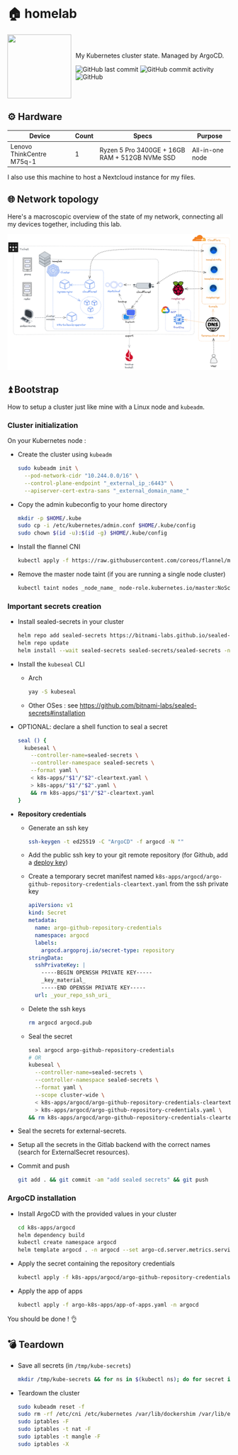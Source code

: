 # 🏠 homelab

<div style="display: flex; justify-content: left; flex-direction: row; align-items: center;">
<img width="144px" height="144px" style="margin-right: 10px;" src="https://camo.githubusercontent.com/fd23263fa81136afc1918aaee7bd61b0178989edb8c999e5dd6fd8bc7417932d/68747470733a2f2f692e696d6775722e636f6d2f45584e544a6e412e706e67"></img>
<div><p>My Kubernetes cluster state. Managed by ArgoCD.</p><p>
<img alt="GitHub last commit" src="https://img.shields.io/github/last-commit/cterence/homelab">
<img alt="GitHub commit activity" src="https://img.shields.io/github/commit-activity/w/cterence/homelab">
<img alt="GitHub" src="https://img.shields.io/github/license/cterence/homelab">
</p></div>
</div>

## ⚙️ Hardware

| Device                    | Count | Specs                                          | Purpose         |
| ------------------------- | ----- | ---------------------------------------------- | --------------- |
| Lenovo ThinkCentre M75q-1 | 1     | Ryzen 5 Pro 3400GE + 16GB RAM + 512GB NVMe SSD | All-in-one node |

I also use this machine to host a Nextcloud instance for my files.

## 🌐 Network topology

Here's a macroscopic overview of the state of my network, connecting all my devices together, including this lab.

![network](./assets/topology.excalidraw.png)

## ⏫ Bootstrap

How to setup a cluster just like mine with a Linux node and `kubeadm`.

### Cluster initialization

On your Kubernetes node :

- Create the cluster using `kubeadm`

  ```bash
  sudo kubeadm init \
    --pod-network-cidr "10.244.0.0/16" \
    --control-plane-endpoint "_external_ip_:6443" \
    --apiserver-cert-extra-sans "_external_domain_name_"
  ```

- Copy the admin kubeconfig to your home directory

  ```bash
  mkdir -p $HOME/.kube
  sudo cp -i /etc/kubernetes/admin.conf $HOME/.kube/config
  sudo chown $(id -u):$(id -g) $HOME/.kube/config
  ```

- Install the flannel CNI

  ```bash
  kubectl apply -f https://raw.githubusercontent.com/coreos/flannel/master/Documentation/kube-flannel.yml
  ```

- Remove the master node taint (if you are running a single node cluster)

  ```bash
  kubectl taint nodes _node_name_ node-role.kubernetes.io/master:NoSchedule-
  ```

### Important secrets creation

- Install sealed-secrets in your cluster

  ```bash
  helm repo add sealed-secrets https://bitnami-labs.github.io/sealed-secrets
  helm repo update
  helm install --wait sealed-secrets sealed-secrets/sealed-secrets -n sealed-secrets --create-namespace=true
  ```

- Install the `kubeseal` CLI

  - Arch

    ```bash
    yay -S kubeseal
    ```

  - Other OSes : see https://github.com/bitnami-labs/sealed-secrets#installation

- OPTIONAL: declare a shell function to seal a secret

  ```bash
  seal () {
    kubeseal \
      --controller-name=sealed-secrets \
      --controller-namespace sealed-secrets \
      --format yaml \
      < k8s-apps/"$1"/"$2"-cleartext.yaml \
      > k8s-apps/"$1"/"$2".yaml \
      && rm k8s-apps/"$1"/"$2"-cleartext.yaml
  }
  ```

- **Repository credentials**

  - Generate an ssh key

    ```bash
    ssh-keygen -t ed25519 -C "ArgoCD" -f argocd -N ""
    ```

  - Add the public ssh key to your git remote repository (for Github, add a [deploy key](https://docs.github.com/en/developers/overview/managing-deploy-keys#deploy-keys))

  - Create a temporary secret manifest named `k8s-apps/argocd/argo-github-repository-credentials-cleartext.yaml` from the ssh private key

    ```yaml
    apiVersion: v1
    kind: Secret
    metadata:
      name: argo-github-repository-credentials
      namespace: argocd
      labels:
        argocd.argoproj.io/secret-type: repository
    stringData:
      sshPrivateKey: |
        -----BEGIN OPENSSH PRIVATE KEY-----
        _key_material_
        -----END OPENSSH PRIVATE KEY-----
      url: _your_repo_ssh_uri_
    ```

  - Delete the ssh keys

    ```bash
    rm argocd argocd.pub
    ```

  - Seal the secret

    ```bash
    seal argocd argo-github-repository-credentials
    # OR
    kubeseal \
      --controller-name=sealed-secrets \
      --controller-namespace sealed-secrets \
      --format yaml \
      --scope cluster-wide \
      < k8s-apps/argocd/argo-github-repository-credentials-cleartext.yaml \
      > k8s-apps/argocd/argo-github-repository-credentials.yaml \
    && rm k8s-apps/argocd/argo-github-repository-credentials-cleartext.yaml
    ```

<!-- TODO: more details on this part -->

- Seal the secrets for external-secrets.

- Setup all the secrets in the Gitlab backend with the correct names (search for ExternalSecret resources).

- Commit and push

  ```bash
  git add . && git commit -am "add sealed secrets" && git push
  ```

### ArgoCD installation

- Install ArgoCD with the provided values in your cluster

  ```bash
  cd k8s-apps/argocd
  helm dependency build
  kubectl create namespace argocd
  helm template argocd . -n argocd --set argo-cd.server.metrics.serviceMonitor.enabled=false --set argo-cd.redis.metrics.serviceMonitor.enabled=false --set argo-cd.dex.metrics.serviceMonitor.enabled=false --set argo-cd.repoServer.metrics.serviceMonitor.enabled=false --set argo-cd.notifications.metrics.serviceMonitor.enabled=false --set argo-cd.applicationSet.metrics.serviceMonitor.enabled=false   --set argo-cd.controller.metrics.serviceMonitor.enabled=false | kubectl apply -n argocd -f -
  ```

- Apply the secret containing the repository credentials

  ```bash
  kubectl apply -f k8s-apps/argocd/argo-github-repository-credentials.yaml -n argocd
  ```

- Apply the app of apps

  ```bash
  kubectl apply -f argo-k8s-apps/app-of-apps.yaml -n argocd
  ```

You should be done ! 👌

## 💣 Teardown

- Save all secrets (in `/tmp/kube-secrets`)

  ```bash
  mkdir /tmp/kube-secrets && for ns in $(kubectl ns); do for secret in $(kubectl get secret -n $ns | grep Opaque | awk '{print $1}'); do kubectl get secrets -n $ns $secret -o yaml | kubectl neat > /tmp/kube-secrets/$secret-cleartext.yaml; done; done
  ```

- Teardown the cluster

  ```bash
  sudo kubeadm reset -f
  sudo rm -rf /etc/cni /etc/kubernetes /var/lib/dockershim /var/lib/etcd /var/lib/kubelet /var/run/kubernetes ~/.kube/*
  sudo iptables -F
  sudo iptables -t nat -F
  sudo iptables -t mangle -F
  sudo iptables -X
  ```
